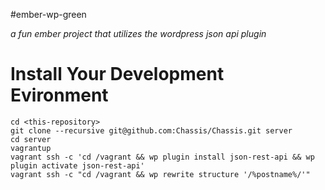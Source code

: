 #ember-wp-green

*a fun ember project that utilizes the wordpress json api plugin*

# Install Your Development Evironment

```
cd <this-repository>
git clone --recursive git@github.com:Chassis/Chassis.git server
cd server
vagrantup
vagrant ssh -c 'cd /vagrant && wp plugin install json-rest-api && wp plugin activate json-rest-api'
vagrant ssh -c "cd /vagrant && wp rewrite structure '/%postname%/'"
```
